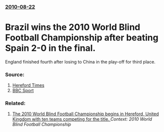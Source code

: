 ### [2010-08-22](/news/2010/08/22/index.md)

# Brazil wins the 2010 World Blind Football Championship after beating Spain 2-0 in the final. 

England finished fourth after losing to China in the play-off for third place. 


### Source:

1. [Hereford Times](http://www.herefordtimes.com/sport/8346552.Brazil_win_Hereford_s_IBSA_World_Blind_Football_Championship_2010/)
2. [BBC Sport](http://news.bbc.co.uk/sport1/hi/other_sports/disability_sport/8937554.stm)

### Related:

1. [The 2010 World Blind Football Championship begins in Hereford, United Kingdom with ten teams competing for the title. ](/news/2010/08/14/the-2010-world-blind-football-championship-begins-in-hereford-united-kingdom-with-ten-teams-competing-for-the-title.md) _Context: 2010 World Blind Football Championship_
